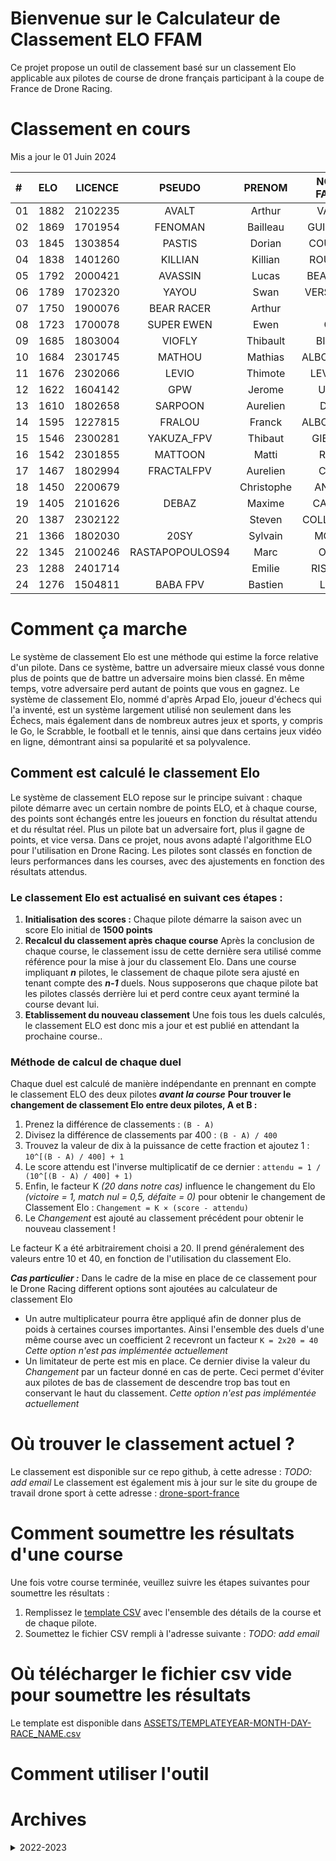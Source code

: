 
# Bienvenue sur le Calculateur de Classement ELO FFAM
Ce projet propose un outil de classement basé sur un classement Elo applicable aux pilotes de course de drone français participant à la coupe de France de Drone Racing.

# Classement en cours
Mis a jour le 01 Juin 2024

|#|ELO|LICENCE|PSEUDO|PRENOM|NOM DE FAMILLE|
|:-|:-|:-:|:-:|:-:|:-:|
|01|1882|2102235|AVALT|Arthur|VALTIER|
|02|1869|1701954|FENOMAN|Bailleau|GUILLAUME|
|03|1845|1303854|PASTIS|Dorian|COUAILLES|
|04|1838|1401260|KILLIAN|Killian|ROUSSEAU|
|05|1792|2000421|AVASSIN|Lucas|BEAUDOUIN|
|06|1789|1702320|YAYOU|Swan|VERSMISSEN|
|07|1750|1900076|BEAR RACER|Arthur|POLI|
|08|1723|1700078|SUPER EWEN|Ewen|GOIN|
|09|1685|1803004|VIOFLY|Thibault|BILLARD|
|10|1684|2301745|MATHOU|Mathias|ALBORGHETTI|
|11|1676|2302066|LEVIO|Thimote|LEVIONAIS|
|12|1622|1604142|GPW|Jerome|ULRICH|
|13|1610|1802658|SARPOON|Aurelien|DUVAL|
|14|1595|1227815|FRALOU|Franck|ALBORGHETTI|
|15|1546|2300281|YAKUZA_FPV|Thibaut|GIETHLEN|
|16|1542|2301855|MATTOON|Matti|ROCHE|
|17|1467|1802994|FRACTALFPV|Aurelien|CAMPS|
|18|1450|2200679||Christophe|ANTOINE|
|19|1405|2101626|DEBAZ|Maxime|CAVICCHI|
|20|1387|2302122||Steven|COLLONGUES|
|21|1366|1802030|20SY|Sylvain|MOGENY|
|22|1345|2100246|RASTAPOPOULOS94|Marc|ONZON|
|23|1288|2401714||Emilie|RISCHARD|
|24|1276|1504811|BABA FPV|Bastien|LEDUC||

# Comment ça marche
Le système de classement Elo est une méthode qui estime la force relative d'un pilote. Dans ce système, battre un adversaire mieux classé vous donne plus de points que de battre un adversaire moins bien classé. En même temps, votre adversaire perd autant de points que vous en gagnez.
Le système de classement Elo, nommé d'après Arpad Elo, joueur d'échecs qui l'a inventé, est un système largement utilisé non seulement dans les Échecs, mais également dans de nombreux autres jeux et sports, y compris le Go, le Scrabble, le football et le tennis, ainsi que dans certains jeux vidéo en ligne, démontrant ainsi sa popularité et sa polyvalence.

## Comment est calculé le classement Elo
Le système de classement ELO repose sur le principe suivant : chaque pilote démarre avec un certain nombre de points ELO, et à chaque course, des points sont échangés entre les joueurs en fonction du résultat attendu et du résultat réel. Plus un pilote bat un adversaire fort, plus il gagne de points, et vice versa.
Dans ce projet, nous avons adapté l'algorithme ELO pour l'utilisation en Drone Racing. Les pilotes sont classés en fonction de leurs performances dans les courses, avec des ajustements en fonction des résultats attendus.

### Le classement Elo est actualisé en suivant ces étapes :

1. **Initialisation des scores :** Chaque pilote démarre la saison avec un score Elo initial de **1500 points**
2. **Recalcul du classement après chaque course** Après la conclusion de chaque course, le classement issu de cette dernière sera utilisé comme référence pour la mise à jour du classement Elo. Dans une course impliquant ***n*** pilotes, le classement de chaque pilote sera ajusté en tenant compte des ***n-1*** duels. Nous supposerons que chaque pilote bat les pilotes classés derrière lui et perd contre ceux ayant terminé la course devant lui.
3. **Etablissement du nouveau classement** Une fois tous les duels calculés, le classement ELO est donc mis a jour et est publié en attendant la prochaine course..

### Méthode de calcul de chaque duel
Chaque duel est calculé de manière indépendante en prennant en compte le classement ELO des deux pilotes ***avant la course***
**Pour trouver le changement de classement Elo entre deux pilotes, A et B :**
1. Prenez la différence de classements : `(B - A)`
2. Divisez la différence de classements par 400 : `(B - A) / 400`
3. Trouvez la valeur de dix à la puissance de cette fraction et ajoutez 1 : `10^[(B - A) / 400] + 1`
4. Le score attendu est l'inverse multiplicatif de ce dernier : `attendu = 1 / (10^[(B - A) / 400] + 1)`
5. Enfin, le facteur K *(20 dans notre cas)* influence le changement du Elo  *(victoire = 1, match nul = 0,5, défaite = 0)* pour obtenir le changement de Classement Elo : `Changement = K × (score - attendu)`
6. Le *Changement* est ajouté au classement précédent pour obtenir le nouveau classement !

Le facteur K a été arbitrairement choisi a 20. Il prend généralement des valeurs entre 10 et 40, en fonction de l'utilisation du classement Elo. 

***Cas particulier :*** Dans le cadre de la mise en place de ce classement pour le Drone Racing different options sont ajoutées au calculateur de classement Elo

 - Un autre multiplicateur pourra être appliqué afin de donner plus de poids à certaines courses importantes. Ainsi l'ensemble des duels d'une même course avec un coefficient 2 recevront un facteur `K = 2x20 = 40` *Cette option n'est pas implémentée actuellement*
 - Un limitateur de perte est mis en place. Ce dernier divise la valeur du *Changement* par un facteur donné en cas de perte. Ceci permet d'éviter aux pilotes de bas de classement de descendre trop bas tout en conservant le haut du classement. *Cette option n'est pas implémentée actuellement*

# Où trouver le classement actuel ? 
Le classement est disponible sur ce repo github, à cette adresse : *TODO: add email*
Le classement est également mis à jour sur le site du groupe de travail drone sport à cette adresse : [drone-sport-france](https://sites.google.com/view/drone-sport-france/accueil)

# Comment soumettre les résultats d'une course
Une fois votre course terminée, veuillez suivre les étapes suivantes pour soumettre les résultats :

1. Remplissez le [template CSV](https://github.com/elodroneracingfr/Elo-Calculator/blob/main/ASSETS/TEMPLATE/YEAR-MONTH-DAY-RACE_NAME.csv) avec l'ensemble des détails de la course et de chaque pilote. 
2. Soumettez le fichier CSV rempli à l'adresse suivante : *TODO: add email*

# Où télécharger le fichier csv vide pour soumettre les résultats
Le template est disponible dans [ASSETS/TEMPLATEYEAR-MONTH-DAY-RACE_NAME.csv](https://github.com/elodroneracingfr/Elo-Calculator/blob/main/ASSETS/TEMPLATE/YEAR-MONTH-DAY-RACE_NAME.csv)

# Comment utiliser l'outil

# Archives
<details>
<summary>2022-2023</summary>
<br>
Ranking with 3 races min, K_FACTOR = 20 | USE_RACE_WEIGHT = False | USE_LOSS_LIMITER = False

CURRENT RANKING with 3 race(s):

|#|ELO|LICENCE|PSEUDO|PRENOM|NOM DE FAMILLE|
|:-|:-|:-:|:-:|:-:|:-:|
|01|1972|1401260|Darkex|Killian|ROUSSEAU|
|02|1868|1700078|SUPER Ewen|Ewen|Goin|
|03|1851|1603508|TRINX|Tristan|Goin|
|04|1837|2102235|Avalt|Arthur|VALTIER|
|05|1822|1303854|DRN FPV|Dorian|COUAILLES |
|06|1786|1702320|Yayou|Swan|VERSMISSEN|
|07|1775|2202387|Ed Fpv|Edwin|HO A CHUCK|
|08|1765|1803004|VioFly|Thibault|Billard|
|09|1750|1900076|Bear Racer|Arthur|POLI|
|10|1723|2000421|Avassin|Lucas|BEAUDOUIN|
|11|1671|1701954|FENOMAN|Bailleau|Guillaume|
|12|1663|1802994|FractalFPV|Aurelien|Camps|
|13|1656|2202173|Oliv|Olivier|MYLLE|
|14|1521|1604142|GPW|Jerome|Ulrich|
|15|1513|2301745|Mathou|Mathias|Alborghetti|
|16|1495|1227815|Fralou|Franck|Alborghetti|
|17|1444|2301934|DRK|goin|stephane|
|18|1407|2100578|U FPV|Pichon|Jules|
|19|1391|1802030|20SY|Sylvain|Mogeny|
|20|1374|2302181|daniel's jack|Daniel|Esteves|
|21|1348|2301855|Mattoon|Matti|Roche|
|22|1348|2201699|Chris FPV|Christophe|Juanole|
|23|1327|2101626|Debaz|Maxime |CAVICCHI|
|24|1323|2100246|Rastapopoulos94 |Marc|ONZON|
|25|1323|1603392|STARZ91|Boisselier|Vincent|
|26|1319|2300281|Yakuza_FPV|Thibaut|Giethlen|
|27|1251|1504811|Baba fpv|Bastien|Leduc|
|28|1226|2201470|Ustrici|Romain|VALTIER|
</details>









